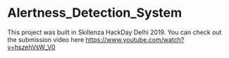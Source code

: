 # Alertness_Detection_System
This project was built in Skillenza HackDay Delhi 2019. You can check out the submission video here https://www.youtube.com/watch?v=hszehVsW_V0
